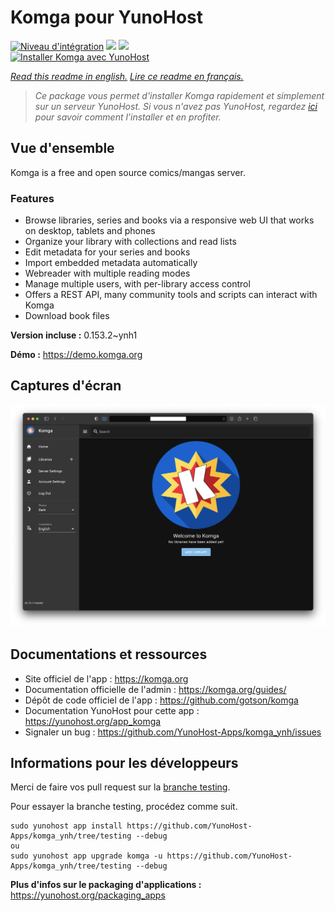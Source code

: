 # Komga pour YunoHost

[![Niveau d'intégration](https://dash.yunohost.org/integration/komga.svg)](https://dash.yunohost.org/appci/app/komga) ![](https://ci-apps.yunohost.org/ci/badges/komga.status.svg) ![](https://ci-apps.yunohost.org/ci/badges/komga.maintain.svg)  
[![Installer Komga avec YunoHost](https://install-app.yunohost.org/install-with-yunohost.svg)](https://install-app.yunohost.org/?app=komga)

*[Read this readme in english.](./README.md)*
*[Lire ce readme en français.](./README_fr.md)*

> *Ce package vous permet d'installer Komga rapidement et simplement sur un serveur YunoHost.
Si vous n'avez pas YunoHost, regardez [ici](https://yunohost.org/#/install) pour savoir comment l'installer et en profiter.*

## Vue d'ensemble

Komga is a free and open source comics/mangas server.

### Features

- Browse libraries, series and books via a responsive web UI that works on desktop, tablets and phones
- Organize your library with collections and read lists
- Edit metadata for your series and books
- Import embedded metadata automatically
- Webreader with multiple reading modes
- Manage multiple users, with per-library access control
- Offers a REST API, many community tools and scripts can interact with Komga
- Download book files


**Version incluse :** 0.153.2~ynh1

**Démo :** https://demo.komga.org

## Captures d'écran

![](./doc/screenshots/home.png)

## Documentations et ressources

* Site officiel de l'app : https://komga.org
* Documentation officielle de l'admin : https://komga.org/guides/
* Dépôt de code officiel de l'app : https://github.com/gotson/komga
* Documentation YunoHost pour cette app : https://yunohost.org/app_komga
* Signaler un bug : https://github.com/YunoHost-Apps/komga_ynh/issues

## Informations pour les développeurs

Merci de faire vos pull request sur la [branche testing](https://github.com/YunoHost-Apps/komga_ynh/tree/testing).

Pour essayer la branche testing, procédez comme suit.
```
sudo yunohost app install https://github.com/YunoHost-Apps/komga_ynh/tree/testing --debug
ou
sudo yunohost app upgrade komga -u https://github.com/YunoHost-Apps/komga_ynh/tree/testing --debug
```

**Plus d'infos sur le packaging d'applications :** https://yunohost.org/packaging_apps